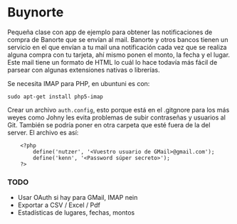 Buynorte
===================

Pequeña clase con app de ejemplo para obtener las notificaciones de compra de Banorte que se envían al mail.
Banorte y otros bancos tienen un servicio en el que envían a tu mail una notificación cada vez que se realiza alguna compra con tu tarjeta, ahí mismo ponen el monto, la fecha y el lugar.
Este mail tiene un formato de HTML lo cuál lo hace todavía más fácil de parsear con algunas extensiones nativas o librerías.

Se necesita IMAP para PHP, en ubuntuni es con:

    sudo apt-get install php5-imap

Crear un archivo ```auth.config```, esto porque está en el .gitgnore para los más weyes como Johny les evita problemas de subir contraseñas y usuarios al Git.
También se podría poner en otra carpeta que esté fuera de la del server. El archivo es así:

```
    <?php
        define('nutzer', '<Vuestro usuario de GMail>@gmail.com');
        define('kenn', '<Password súper secreto>');
    ?>
```

### TODO

 - Usar OAuth si hay para GMail, IMAP nein
 - Exportar a CSV / Excel / Pdf
 - Estadísticas de lugares, fechas, montos
